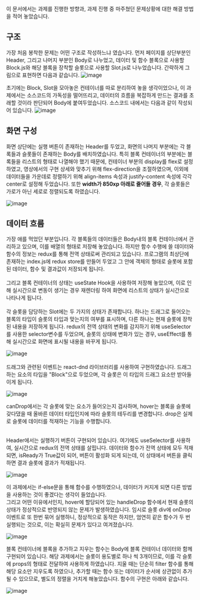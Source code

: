 이 문서에서는 과제를 진행한 방향과, 과제 진행 중 마주쳤던 문제상황에 대한 해결 방법을 적어 놓았습니다.

## 구조
가장 처음 봉착한 문제는 어떤 구조로 작성하느냐 였습니다. 먼저 페이지를 상단부분인 Header, 그리고 나머지 부분인 Body로 나누었고, 데이터 및 함수 블록으로 사용할
Block.js와 해당 블록을 장착할 슬롯으로 사용할 Slot.js로 나누었습니다. 간략하게 그림으로 표현하면 다음과 같습니다.
![image](https://user-images.githubusercontent.com/41889090/161425486-f15d8218-75f1-427d-b521-e6c44fea961d.png)

초기에는 Block, Slot을 모아놓은 컨테이너를 따로 분리하여 놓을 생각이었으나, 이 과제에서는 소스코드의 가독성을 떨어뜨리고, 데이터의 흐름을 복잡하게 만드는 결과를 
초래할 것이라 판단되어 Body에 붙여두었습니다. 소스코드 내에서는 다음과 같이 작성되어 있습니다.
![image](https://user-images.githubusercontent.com/41889090/161425766-a3eea67d-abf0-4e68-a817-2c621dba3ae8.png)


## 화면 구성
화면 상단에는 실행 버튼이 존재하는 Header를 두었고, 화면의 나머지 부분에는 각 블록들과 슬롯들이 존재하는 Body를 배치하였습니다.
특히 블록 컨테이너의 부분에는 블록들을 리스트의 형태로 나열해야 했기 때문에, 컨테이너 부분의 display를 flex로 설정하였고,
영상에서의 구현 상세와 맞추기 위해 flex-direction을 조절하였으며, 이외에 데이터들을 가운데로 정렬하기 위해 align-items 속성과 
justify-content 속성에 각각 center로 설정해 두었습니다.
  또한 <b>width가 850xp 아래로 줄어들 경우</b>, 각 슬롯들은 가로가 아닌 세로로 정렬되도록 하였습니다.

![image](https://user-images.githubusercontent.com/41889090/161426160-763b10ea-6c39-4441-a4f4-b4d027865d1b.png)

## 데이터 흐름
가장 애를 먹었던 부분입니다. 각 블록들의 데이터들은 Body내의 블록 컨테이너에서 관리하고 있으며, 이를 배열의 형태로 저장해 놓았습니다.
하지만 함수 수행에 쓸 데이터와 함수의 정보는 redux를 통해 전역 상태로써 관리되고 있습니다. 프로그램의 최상단에 존재하는 index.js에 redux store를 만들어 두었고
그 안에 객체의 형태로 슬롯에 포함된 데이터, 함수 및 결과값이 저장되게 됩니다.<br><br>
그리고 블록 컨테이너의 상태는 useState Hook을 사용하여 저장해 놓았으며, 이로 인해 실시간으로 변동이 생기는 경우 재렌더링 하여 화면에 리스트의 상태가 실시간으로 나타나게 됩니다.<br><br>각 슬롯을 담당하는 Slot에는 두 가지의 상태가 존재합니다. 하나는 드래그로 들어오는 블록의 타입이 슬롯의 타입과 맞는지의 여부를 표시하며, 다른 하나는 현재 슬롯에 장착된 내용을 저장하게 됩니다. redux의 전역 상태의 변화를 감지하기 위해 useSelector를 사용한 selector변수를 두었으며, 슬롯의 상태에 변화가 있는 경우, useEffect를 통해 실시간으로 화면에 표시될 내용을 바꾸게 됩니다.

![image](https://user-images.githubusercontent.com/41889090/161426817-f78a9716-9bd1-4bab-8b7b-9c53d248e075.png)
<br><br>
드래그와 관련된 이벤트는 react-dnd 라이브러리를 사용하여 구현하였습니다. 드래그 하는 요소의 타입을 "Block"으로 두었으며, 각 슬롯은 이 타입의 드래그 요소만 받아들이게 됩니다.

![image](https://user-images.githubusercontent.com/41889090/161427043-ccc5c00e-4a5d-4118-ba1a-03aea26a9a79.png)

canDrop에서는 각 슬롯에 맞는 요소가 들어오는지 검사하며, hover는 블록을 슬롯에 갖다댔을 때 올바른 데이터 타입인지에 따라 슬롯의 테두리를 변경합니다. drop은 실제로 슬롯에 데이터를 적재하는 기능을 수행합니다.<br><br>

Header에서는 실행하기 버튼이 구현되어 있습니다. 여기에도 useSelector를 사용하여, 실시간으로 redux의 전역 상태를 살핍니다. 데이터와 함수가 전역 상태에 모두 적재되면, isReady가 True값이 되어, 버튼이 활성화 되게 되는데, 이 상태에서 버튼을 클릭하면 결과 슬롯에 결과가 적재됩니다.

![image](https://user-images.githubusercontent.com/41889090/161427522-00cd90c9-fda1-48ad-adcc-cb73a0b9af78.png)

이 과제에서는 if-else문을 통해 함수를 수행하였으나, 데이터가 커지게 되면 다른 방법을 사용하는 것이 좋겠다는 생각이 들었습니다.<br>
그리고 어떤 이유에서인지, hover에 할당되어 있는 handleDrop 함수에서 현재 슬롯의 상태가 정상적으로 반영되지 않는 문제가 발생하였습니다.
임시로 슬롯 div에 onDrop 이벤트로 또 한번 묶어 실행하니, 정상적으로 동작은 하지만, 엄연히 같은 함수가 두 번 실행되는 것으로, 이는 확실히 문제가 있다고 여겨졌습니다.

![image](https://user-images.githubusercontent.com/41889090/161427703-4f3cb629-9a3a-42fa-bd7a-2c5a220a6f21.png)

블록 컨테이너에 블록을 추가하고 지우는 함수는 Body에 블록 컨테이너 데이터와 함께 구현되어 있습니다. 해당 과제에서는 슬롯이 용도별로 하나 씩 3개이므로, 이를 각 슬롯에 props의 형태로 전달하여 사용하게 하였습니다. 지울 때는 단순히 filter 함수를 통해 해당 요소만 지우도록 하였으나, 추가할 때는 함수 또는 데이터가 순서에 상관없이 추가될 수 있으므로, 별도의 정렬을 거치게 해놓았습니다. 함수의 구현은 아래와 같습니다.

![image](https://user-images.githubusercontent.com/41889090/161427858-19dcce94-8811-4e06-8c92-d037e0b78bd1.png)
